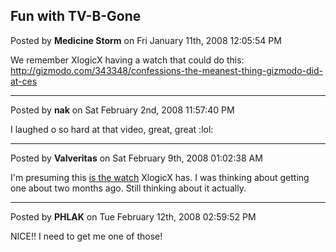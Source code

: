 ## Fun with TV-B-Gone
Posted by **Medicine Storm** on Fri January 11th, 2008 12:05:54 PM

We remember XlogicX having a watch that could do this:
<http://gizmodo.com/343348/confessions-the-meanest-thing-gizmodo-did-at-ces>

--------------------------------------------------------------------------------

Posted by **nak** on Sat February 2nd, 2008 11:57:40 PM

I laughed o so hard at that video, great, great :lol:

--------------------------------------------------------------------------------

Posted by **Valveritas** on Sat February 9th, 2008 01:02:38 AM

I'm presuming this
[is the watch](http://www.amazon.com/gp/product/B000IS3R0O/ref=s9_asin_title_1_subs_38_35_12_8_8-2717_g1?pf_rd_m=ATVPDKIKX0DER&amp;pf_rd_s=center-3&amp;pf_rd_r=130N5QPHMEYZP63SXGNV&amp;pf_rd_t=101&amp;pf_rd_p=278240801&amp;pf_rd_i=507846)
XlogicX has. I was thinking about getting one about two months ago.  Still
thinking about it actually.

--------------------------------------------------------------------------------

Posted by **PHLAK** on Tue February 12th, 2008 02:59:52 PM

NICE!!  I need to get me one of those!
